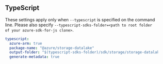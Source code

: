 ## TypeScript

These settings apply only when `--typescript` is specified on the command line.
Please also specify `--typescript-sdks-folder=<path to root folder of your azure-sdk-for-js clone>`.

``` yaml $(typescript)
typescript:
  azure-arm: true
  package-name: "@azure/storage-datalake"
  output-folder: "$(typescript-sdks-folder)/sdk/storage/storage-datalake"
  generate-metadata: true
```